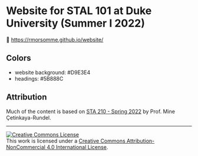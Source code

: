 # Website for STAL 101 at Duke University (Summer I 2022)

:link: <https://rmorsomme.github.io/website/>

## Colors

-   website background: #D9E3E4
-   headings: #5B888C

## Attribution

Much of the content is based on [STA 210 - Spring 2022](https://sta210-s22.github.io/website/) by Prof. Mine Çetinkaya-Rundel.

<hr>

<a rel="license" href="http://creativecommons.org/licenses/by-nc/4.0/"><img src="https://i.creativecommons.org/l/by-nc/4.0/88x31.png" alt="Creative Commons License" style="border-width:0"/></a><br />This work is licensed under a <a rel="license" href="http://creativecommons.org/licenses/by-nc/4.0/">Creative Commons Attribution-NonCommercial 4.0 International License</a>.
